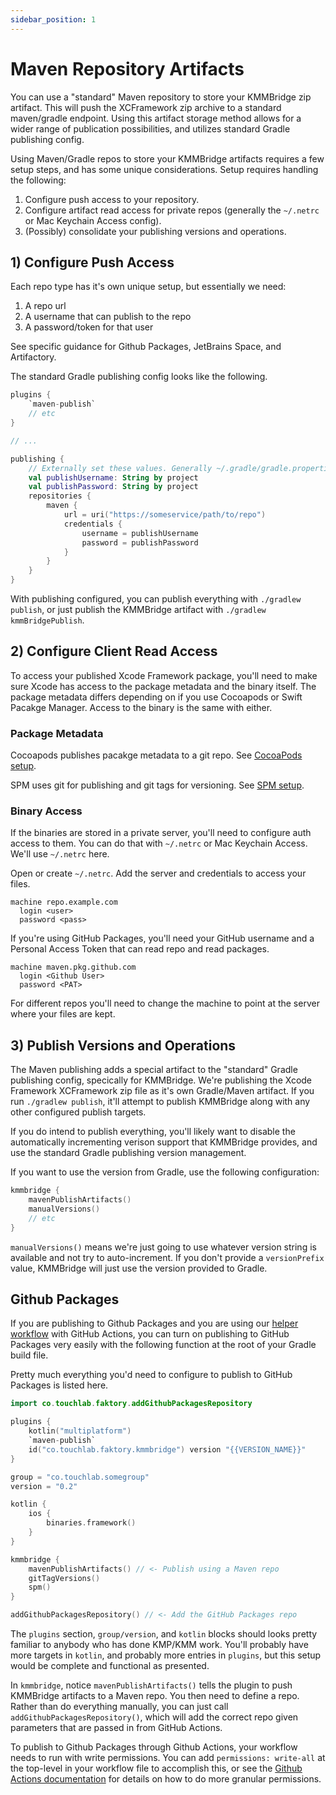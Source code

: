 ```yaml
---
sidebar_position: 1
---
```


# Maven Repository Artifacts

You can use a "standard" Maven repository to store your KMMBridge zip artifact. This will push the XCFramework zip archive to a standard maven/gradle endpoint. Using this artifact storage method allows for a wider range of publication possibilities, and utilizes standard Gradle publishing config.

Using Maven/Gradle repos to store your KMMBridge artifacts requires a few setup steps, and has some unique considerations. Setup requires handling the following:

1. Configure push access to your repository.
2. Configure artifact read access for private repos (generally the `~/.netrc` or Mac Keychain Access config).
3. (Possibly) consolidate your publishing versions and operations.

## 1) Configure Push Access

Each repo type has it's own unique setup, but essentially we need:

1. A repo url
2. A username that can publish to the repo
3. A password/token for that user

See specific guidance for Github Packages, JetBrains Space, and Artifactory.

The standard Gradle publishing config looks like the following.

```kotlin
plugins {
    `maven-publish`
    // etc
}

// ...

publishing {
    // Externally set these values. Generally ~/.gradle/gradle.properties or CI Secrets
    val publishUsername: String by project
    val publishPassword: String by project
    repositories {
        maven {
            url = uri("https://someservice/path/to/repo")
            credentials {
                username = publishUsername
                password = publishPassword
            }
        }
    }
}
```

With publishing configured, you can publish everything with `./gradlew publish`, or just publish the KMMBridge artifact with `./gradlew kmmBridgePublish`.

## 2) Configure Client Read Access

To access your published Xcode Framework package, you'll need to make sure Xcode has access to the package metadata and the binary itself. The package metadata differs depending on if you use Cocoapods or Swift Pacakge Manager. Access to the binary is the same with either.

### Package Metadata

Cocoapods publishes pacakge metadata to a git repo. See [CocoaPods setup](../cocoapods/IOS_COCOAPODS).

SPM uses git for publishing and git tags for versioning. See [SPM setup](../spm/IOS_SPM).

### Binary Access

If the binaries are stored in a private server, you'll need to configure auth access to them. You can do that with `~/.netrc` or Mac Keychain Access. We'll use `~/.netrc` here.

Open or create `~/.netrc`. Add the server and credentials to access your files.

```shell
machine repo.example.com
  login <user>
  password <pass>
```

If you're using GitHub Packages, you'll need your GitHub username and a Personal Access Token that can read repo and read packages.

```shell
machine maven.pkg.github.com
  login <Github User>
  password <PAT>
```

For different repos you'll need to change the machine to point at the server where your files are kept.

## 3) Publish Versions and Operations

The Maven publishing adds a special artifact to the "standard" Gradle publishing config, specically for KMMBridge. We're publishing the Xcode Framework XCFramework zip file as it's own Gradle/Maven artifact. If you run `./gradlew publish`, it'll attempt to publish KMMBridge along with any other configured publish targets.

If you do intend to publish everything, you'll likely want to disable the automatically incrementing verison support that KMMBridge provides, and use the standard Gradle publishing version management.

If you want to use the version from Gradle, use the following configuration:

```kotlin
kmmbridge {
    mavenPublishArtifacts()
    manualVersions()
    // etc
}
```

`manualVersions()` means we're just going to use whatever version string is available and not try to auto-increment. If you don't provide a `versionPrefix` value, KMMBridge will just use the version provided to Gradle.

## Github Packages

If you are publishing to Github Packages and you are using our [helper workflow](https://github.com/touchlab/KMMBridgeGithubWorkflow) with GitHub Actions, you can turn on publishing to GitHub Packages very easily with the following function at the root of your Gradle build file.

Pretty much everything you'd need to configure to publish to GitHub Packages is listed here.

```kotlin
import co.touchlab.faktory.addGithubPackagesRepository

plugins {
    kotlin("multiplatform")
    `maven-publish`
    id("co.touchlab.faktory.kmmbridge") version "{{VERSION_NAME}}"
}

group = "co.touchlab.somegroup"
version = "0.2"

kotlin {
    ios {
        binaries.framework()
    }
}

kmmbridge {
    mavenPublishArtifacts() // <- Publish using a Maven repo
    gitTagVersions()
    spm()
}

addGithubPackagesRepository() // <- Add the GitHub Packages repo
```

The `plugins` section, `group/version`, and `kotlin` blocks should looks pretty familiar to anybody who has done KMP/KMM work. You'll probably have more targets in `kotlin`, and probably more entries in `plugins`, but this setup would be complete and functional as presented.

In `kmmbridge`, notice `mavenPublishArtifacts()` tells the plugin to push KMMBridge artifacts to a Maven repo. You then need to define a repo. Rather than do everything manually, you can just call `addGithubPackagesRepository()`, which will add the correct repo given parameters that are passed in from GitHub Actions.

To publish to Github Packages through Github Actions, your workflow needs to run with write permissions. You can add `permissions: write-all` at the top-level in your workflow file to accomplish this, or see the [Github Actions documentation](https://docs.github.com/en/actions/using-jobs/assigning-permissions-to-jobs) for details on how to do more granular permissions.
